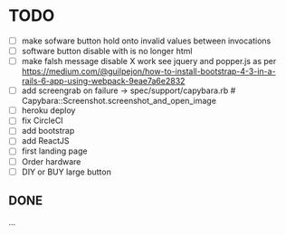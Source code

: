 # TODO

- [ ] make sofware button hold onto invalid values between invocations
- [ ] software button disable with is no longer html
- [ ] make falsh message disable X work see jquery and popper.js as per
      https://medium.com/@guilpejon/how-to-install-bootstrap-4-3-in-a-rails-6-app-using-webpack-9eae7a6e2832
- [ ] add screengrab on failure -> spec/support/capybara.rb # Capybara::Screenshot.screenshot_and_open_image
- [ ] heroku deploy
- [ ] fix CircleCI
- [ ] add bootstrap
- [ ] add ReactJS
- [ ] first landing page
- [ ] Order hardware
- [ ] DIY or BUY large button

## DONE

...
